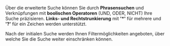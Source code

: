 Über die erweiterte Suche können Sie durch **Phrasensuchen** und Verknüpfungen mit **boolischen Operatoren** (UND, ODER, NICHT) Ihre Suche präzisieren. **Links- und Rechtstrunkierung** mit **'*'** für mehrere und **'?'** für ein Zeichen werden unterstützt.  

Nach der initialen Suche werden Ihnen Filtermöglichkeiten angeboten, über welche Sie die Suche weiter einschränken können. 
